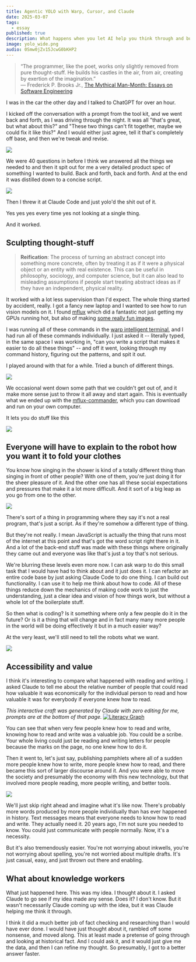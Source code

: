 ```yaml
---
title: Agentic YOLO with Warp, Cursor, and Claude
date: 2025-03-07
tags:
  - essay
published: true
description: What happens when you let AI help you think through and build your ideas, with minimal supervision and maximum trust? What does it mean to be a programmer?  Are we closer or further from thought-stuff?
image: yolo_wide.png
audio: 0Smw0jZv15JcwG0bKHP2
---
```


> “The programmer, like the poet, works only slightly removed from pure thought-stuff. He builds his castles in the air, from air, creating by exertion of the imagination.”  
> ― Frederick P. Brooks Jr., [The Mythical Man-Month: Essays on Software Engineering](https://www.goodreads.com/work/quotes/1905885)

I was in the car the other day and I talked to ChatGPT for over an hour.

I kicked off the conversation with a prompt from the tool kit, and we went back and forth, as I was driving through the night. It was all "that's great, but what about this?" and "These two things can't fit together, maybe we could fix it like this?" And I would either just agree, tell it that's completely off base, and then we're tweak and revise.

![](../assets/plan.png)

We were 40 questions in before I think we answered all the things we needed to and then it spit out for me a very detailed product spec of something I wanted to build. Back and forth, back and forth. And at the end it was distilled down to a concise script.

![](../assets/planning.png)

Then I threw it at Claude Code and just yolo'd the shit out of it.

Yes yes yes every time yes not looking at a single thing.

And it worked.

## Sculpting thought-stuff

> **Reification**: The process of turning an abstract concept into something more concrete, often by treating it as if it were a physical object or an entity with real existence. This can be useful in philosophy, sociology, and computer science, but it can also lead to misleading assumptions if people start treating abstract ideas as if they have an independent, physical reality.

It worked with a lot less supervision than I'd expect. The whole thing started by accident, really. I got a fancy new laptop and I wanted to see how to run vision models on it. I found [mflux](https://github.com/filipstrand/mflux) which did a fantastic not just getting my GPUs running hot, but also of making [some really fun images](https://willschenk.com/howto/2025/running_flux_locally_on_a_mac/).

I was running all of these commands in the [warp intelligent terminal](https://www.warp.dev/i), and I had run all of these commands individually. I just asked it -- literally typed, in the same space I was working in, "can you write a script that makes it easier to do all these things" -- and off it went, looking through my command history, figuring out the patterns, and spit it out.

I played around with that for a while. Tried a bunch of different things.

![](../assets/variations.png)

We occasional went down some path that we couldn't get out of, and it make more sense just to throw it all away and start again. This is eventually what we ended up with the [mflux-commander](https://github.com/The-Focus-AI/mflux-commander), which you can download and run on your own computer.

It lets you do stuff like this

[![](../assets/magic_forest.webp)](https://github.com/The-Focus-AI/mflux-wrapper)

## Everyone will have to explain to the robot how you want it to fold your clothes

You know how singing in the shower is kind of a totally different thing than singing in front of other people? With one of them, you're just doing it for the sheer pleasure of it. And the other one has all these social expectations and pressures that make it a lot more difficult. And it sort of a big leap as you go from one to the other.

![](../assets/singing.png)

There's sort of a thing in programming where they say it's not a real program, that's just a script. As if they're somehow a different type of thing.

But they're not really. I mean JavaScript is actually the thing that runs most of the internet at this point and that's got the word script right there in it. And a lot of the back-end stuff was made with these things where originally they came out and everyone was like that's just a toy that's not serious.

We're blurring these levels even more now. I can ask warp to do this small task that I would have had to think about and it just does it. I can refactor an entire code base by just asking Claude Code to do one thing. I can build out functionality. I can use it to help me think about how to code. All of these things reduce down the mechanics of making code work to just the understanding, just a clear idea and vision of how things work, but without a whole lot of the boilerplate stuff.

So then what is coding? Is it something where only a few people do it in the future? Or is it a thing that will change and in fact many many more people in the world will be doing effectively it but in a much easier way?

At the very least, we'll still need to tell the robots what we want.

![](../assets/household_robot.png)

## Accessibility and value

I think it's interesting to compare what happened with reading and writing. I asked Claude to tell me about the relative number of people that could read how valuable it was economically for the individual person to read and how valuable it was for everybody if everyone knew how to read.

_This interactive craft was generated by Claude with zero editing for me, prompts are at the bottom of that page._
[![Literacy Graph](../assets/literacy_graph.png)](https://thefocus.ai/use-cases/coding/literacy/)

You can see that when very few people knew how to read and write, knowing how to read and write was a valuable job. You could be a scribe. Your whole living could just be reading and writing letters for people because the marks on the page, no one knew how to do it.

Then it went to, let's just say, publishing pamphlets where all of a sudden more people knew how to write, more people knew how to read, and there became this sort of larger discourse around it. And you were able to move the society and presumably the economy with this new technology, but that involved more people reading, more people writing, and better tools.

![](../assets/scribe.png)

We'll just skip right ahead and imagine what it's like now. There's probably more words produced by more people individually than has ever happened in history. Text messages means that everyone needs to know how to read and write. They actually need it. 20 years ago, I'm not sure you needed to know. You could just communicate with people normally. Now, it's a necessity.

But it's also tremendously easier. You're not worrying about inkwells, you're not worrying about spelling, you're not worried about multiple drafts. It's just casual, easy, and just thrown out there and enabling.

## What about knowledge workers

What just happened here. This was my idea. I thought about it. I asked Claude to go see if my idea made any sense. Does it? I don't know. But it wasn't necessarily Claude coming up with the idea, but it was Claude helping me think it through.

I think it did a much better job of fact checking and researching than I would have ever done. I would have just thought about it, rambled off some nonsense, and moved along. This at least made a pretense of going through and looking at historical fact. And I could ask it, and it would just give me the data, and then I can refine my thought. So presumably, I got to a better answer faster.


